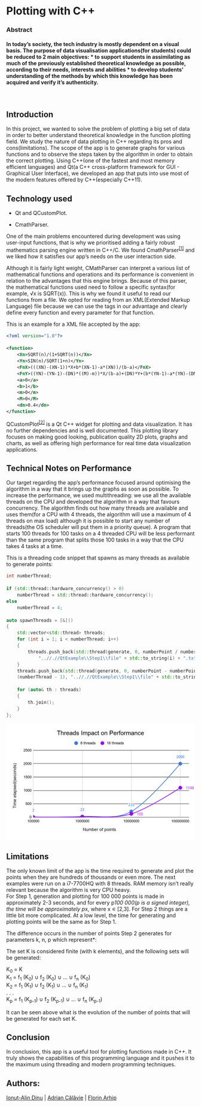 <link rel="stylesheet" type="text/css" media="all" href="Style/style.css" />

# Plotting with C++
<h3 class="heading3">Abstract</h3>
<h4 class="heading4">In today’s society, the tech industry is mostly dependent on a visual basis. The purpose of data visualisation applications(for students) could be reduced to 2 main objectives:
 * to support students in assimilating as much of the previously established theoretical knowledge as possible, according to their needs, interests and abilities
 * to develop students' understanding of the methods by which this knowledge has been acquired and verify it’s authenticity.</h4>
 <br>

 ## Introduction

In this project, we wanted to solve the problem of plotting a big set of data in order to better understand theoretical knowledge in the function plotting field. We study the nature of data plotting in C++ regarding its pros and cons(limitations).
The scope of the app is to generate graphs for various functions and to observe the steps taken by the algorithm in order to obtain the correct plotting.
Using C++(one of the fastest and most memory efficient languages) and Qt(a C++ cross-platform framework for GUI - Graphical User Interface), we developed an app that puts into use most of the modern features offered by C++(especially C++11).


## Technology used

* Qt and QCustomPlot.

* CmathParser.

One of the main problems encountered during development was using user-input functions, that is why we prioritised adding a fairly robust mathematics parsing engine written in C++/C. We found CmathParser<sup>[[1]](https://github.com/NTDLS/CMathParser)</sup> and we liked how it satisfies our app’s needs on the user interaction side.

Although it is fairly light  weight, CMathParser can interpret a various list of mathematical functions and operations and its performance is convenient in relation to the advantages that this engine brings. 
Because of this parser, the mathematical functions used need to follow a specific syntax(for example, √x is SQRT(x)). This is why we found it useful to read our functions from a file. We opted for reading from an XML(Extended Markup Language) file because we can use the tags in our advantage and clearly define every function and every parameter for that function.

This is an example for a XML file accepted by the app:

```xml
<?xml version="1.0"?>

<function>
	<Xn>SQRT(n)/(1+SQRT(n))</Xn>
	<Yn>SIN(n)/SQRT(1+n)</Yn>
	<FnX>(((XN)-(XN-1))*X+b*(XN-1)-a*(XN))/(b-a)</FnX>
	<FnY>((YN)-(YN-1)-(DN)*((M)-m))*X/(b-a)+(DN)*Y+(b*(YN-1)-a*(YN)-(DN)*(b*m-a*(M)))/(b-a)</FnY>
	<a>0</a>
	<b>1</b>
	<m>0</m>
	<M>0</M>
	<dn>0.4</dn>
</function>
```

QCustomPlot<sup>[[2]](https://www.qcustomplot.com/)</sup> is a Qt C++ widget for plotting and data visualization. It has no further dependencies and is well documented. This plotting library focuses on making good looking, publication quality 2D plots, graphs and charts, as well as offering high performance for real time data visualization applications.



## Technical Notes on Performance

Our target regarding the app’s performance focused around optimising the algorithm in a way that it brings up the graphs as soon as possible. To increase the performance, we used multithreading: we use all the available threads on the CPU and developed the algorithm in a way that favours concurrency. The algorithm finds out how many threads are available and uses them(for a CPU with 4 threads, the algorithm will use a maximum of 4 threads on max load) although it is possible to start any number of threads(the OS scheduler will put them in a priority queue). A program that starts 100 threads for 100 tasks on a 4 threaded CPU will be less performant than the same program that splits those 100 tasks in a way that the CPU takes 4 tasks at a time.

This is a threading code snippet that spawns as many threads as available to generate points:  

```cpp
int numberThread;

if (std::thread::hardware_concurrency() > 0) 
    numberThread = std::thread::hardware_concurrency();
else 
    numberThread = 4;

auto spawnThreads = [&]() 
{
    std::vector<std::thread> threads;
    for (int i = 1; i < numberThread; i++) 
    {
        threads.push_back(std::thread(generate, 0, numberPoint / numberThread,                                               
            "..//.//QtExample\\Step1\\file" + std::to_string(i) + ".txt"));
    }
    threads.push_back(std::thread(generate, 0, numberPoint - numberPoint / numberThread *   
    (numberThread - 1), "..//.//QtExample\\Step1\\file" + std::to_string(numberThread) + ".txt"));

    for (auto& th : threads) 
    {
        th.join();
    }
};
```

<img class="graphImage" src="graphPhoto.png">

## Limitations


The only known limit of the app is the time required to generate and plot the points when they are hundreds of thousands or even more.
The next examples were run on a i7-7700HQ with 8 threads. RAM memory isn’t really relevant because the algorithm is very CPU heavy.  
For Step 1, generation and plotting for 100 000 points is made in approximately 2-3 seconds, and for every p*100 000(p is a signed integer), the time will be approximately p*x, where x ∊ [2,3].
For Step 2 things are a little bit more complicated. At a low level, the time for generating and plotting points will be the same as for Step 1. 

The difference occurs in the number of points Step 2 generates for parameters k, n, p which represent*:

The set K is considered finite (with k elements), and the following sets will be generated:  

K<sub>0</sub> = K
<br>
K<sub>1</sub> = f<sub>1</sub>
        (K<sub>0</sub>) ∪ 
     f<sub>2</sub>
        (K<sub>0</sub>)  ∪ …  ∪ 
    f<sub>n</sub>
        (K<sub>0</sub>)
<br>
K<sub>2</sub> = f<sub>1</sub>
        (K<sub>1</sub>) ∪ 
    f<sub>2</sub>
        (K<sub>1</sub>)  ∪ …  ∪ 
    f<sub>n</sub>
        (K<sub>1</sub>)
<br>
. . . 
<br>
K<sub>p</sub> = f<sub>1</sub>
        (K<sub>p-1</sub>) ∪ 
    f<sub>2</sub>
        (K<sub>p-1</sub>) ∪ … ∪ 
    f<sub>n</sub>
        (K<sub>p-1</sub>)
        
It can be seen above what is the evolution of the number of points that will be generated for each set K. 


## Conclusion

In conclusion, this app is a useful tool for plotting functions made in C++.  It truly shows the capabilities of this programming language and it pushes it to the maximum using threading and modern programming techniques.  


## Authors:

[Ionuț-Alin Dinu](https://github.com/Dinu-Alin) | 
[Adrian Călăvie](https://github.com/adriancalavie) |
[Florin Arhip](https://github.com/Florin9925)
